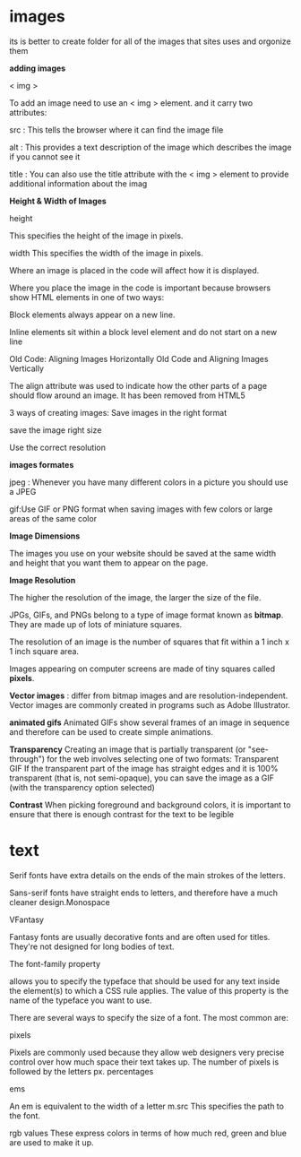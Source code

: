 # images

its is better to create folder for all of the images that sites uses and orgonize them

**adding images**

< img >

To add an image need to use an < img >
element. and it carry two attributes:

src :  This tells the browser where
it can find the image file

alt : This provides a text description
of the image which describes the
image if you cannot see it

title : You can also use the title
attribute with the < img > element
to provide additional information
about the imag

**Height & Width of Images**

height

This specifies the height of the
image in pixels.

width
This specifies the width of the
image in pixels.

Where an image is placed
in the code will affect how it
is displayed. 

Where you place the image in
the code is important because
browsers show HTML elements
in one of two ways:

Block elements always appear
on a new line. 

Inline elements sit within a
block level element and do not
start on a new line


Old Code: Aligning
Images Horizontally Old Code and Aligning
Images Vertically


The align attribute was
 used to indicate how
the other parts of a page should flow around an image. It has
been removed from HTML5

3 ways of creating images:
Save images in the right format

save the image right size

Use the correct resolution

**images formates**

 jpeg : Whenever you have many different
colors in a picture you should use a JPEG

gif:Use GIF or PNG format
when saving images
with few colors or large
areas of the same color

**Image Dimensions**

The images you use on your website should be
saved at the same width and height that you
want them to appear on the page.

**Image Resolution**

The higher the resolution
of the image, the larger the size of the file.

JPGs, GIFs, and PNGs belong to
a type of image format known
as **bitmap**. They are made up of
lots of miniature squares. 

The resolution of an image is the
number of squares that fit within
a 1 inch x 1 inch square area.

Images appearing on computer
screens are made of tiny squares
called **pixels**. 

**Vector images** : differ from bitmap images and
are resolution-independent. Vector images are
commonly created in programs such as Adobe
Illustrator.

**animated gifs**
Animated GIFs show several frames of an image in sequence and therefore can be used to create simple animations.

**Transparency**
Creating an image that is partially transparent
(or "see-through") for the web involves
selecting one of two formats:
Transparent GIF
If the transparent part of the
image has straight edges and
it is 100% transparent (that is,
not semi-opaque), you can save
the image as a GIF (with the
transparency option selected)


**Contrast**
When picking foreground and background
colors, it is important to ensure that there is
enough contrast for the text to be legible

# text 

Serif fonts have extra details on the ends of the main strokes of the letters. 

Sans-serif fonts have straight ends to letters, and therefore have a much cleaner design.Monospace

VFantasy

Fantasy fonts are usually decorative fonts and are often used for titles. They're not
designed for long bodies of text.

The font-family property

allows you to specify the
typeface that should be used for
any text inside the element(s) to
which a CSS rule applies.
The value of this property is the
name of the typeface you want
to use.

 There are several ways to
specify the size of a font. The
most common are:

pixels

Pixels are commonly used
because they allow web
designers very precise control
over how much space their text
takes up. The number of pixels is
followed by the letters px.
percentages

ems

An em is equivalent to the width
of a letter m.src
This specifies the path to the
font. 


rgb values
These express colors in terms
of how much red, green and
blue are used to make it up. 

